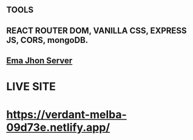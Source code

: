 
## TOOLS
## REACT ROUTER DOM, VANILLA CSS, EXPRESS JS, CORS, mongoDB.
## <a href="https://github.com/anUnnecessary/Ema-Jhon-Server">Ema Jhon Server</a>


# LIVE SITE
# https://verdant-melba-09d73e.netlify.app/
